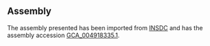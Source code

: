 
Assembly
--------

The assembly presented has been imported from 
[INSDC](http://www.insdc.org) and has the assembly accession
[GCA\_004918335.1](http://www.ebi.ac.uk/ena/data/view/GCA_004918335.1).

